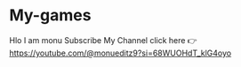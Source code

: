 # My-games
Hlo I am monu 
Subscribe My Channel 
click here 👉 https://youtube.com/@monueditz9?si=68WUOHdT_klG4oyo
